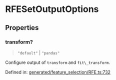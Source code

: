 # RFESetOutputOptions

## Properties

### transform?

> `"default"` \| `"pandas"`

Configure output of `transform` and `fit\_transform`.

Defined in:  [generated/feature\_selection/RFE.ts:732](https://github.com/transitive-bullshit/scikit-learn-ts/blob/92ab806/packages/sklearn/src/generated/feature_selection/RFE.ts#L732)
